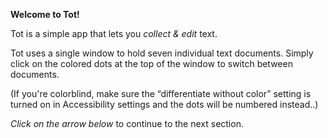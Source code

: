 **Welcome to Tot!**

Tot is a simple app that lets you _collect & edit_ text.

Tot uses a single window to hold seven individual text documents. Simply click on the colored dots at the top of the window to switch between documents.

(If you're colorblind, make sure the “differentiate without color” setting is turned on in Accessibility settings and the dots will be numbered instead..)

_Click on the arrow below_ to continue to the next section.
